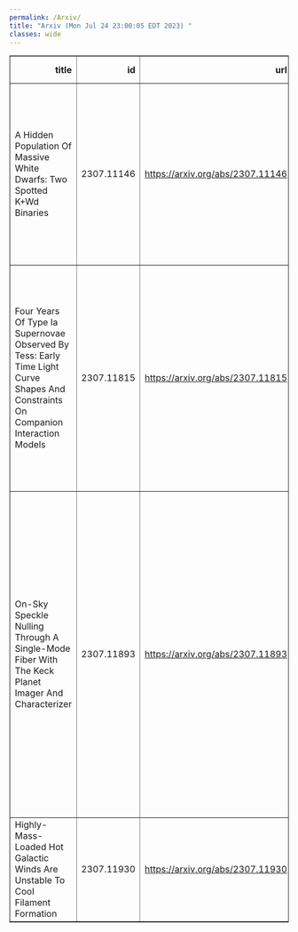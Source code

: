 ```yaml
---
permalink: /Arxiv/
title: "Arxiv (Mon Jul 24 23:00:05 EDT 2023) "
classes: wide
---
```

<table border="1" class="dataframe">
  <thead>
    <tr style="text-align: right;">
      <th>title</th>
      <th>id</th>
      <th>url</th>
      <th>authors</th>
      <th>Local Authors</th>
    </tr>
  </thead>
  <tbody>
    <tr>
      <td>A Hidden Population Of Massive White Dwarfs: Two Spotted K+Wd Binaries</td>
      <td>2307.11146</td>
      <td><a href="https://arxiv.org/abs/2307.11146" target="_blank">https://arxiv.org/abs/2307.11146</a></td>
      <td>D. M. Rowan, T. Jayasinghe, M. A. Tucker, C. Y. Lam, Todd A. Thompson, C. S. Kochanek, N. S. Abrams, B. J. Fulton, I. Ilyin, H. Isaacson, J. Lu, D. V. Martin, B. Nicholson</td>
      <td>Christopher Kochanek, David Martin, Dominick Rowan, Michael Tucker, Todd A. Thompson, Todd Thompson</td>
    </tr>
    <tr>
      <td>Four Years Of Type Ia Supernovae Observed By Tess: Early Time Light   Curve Shapes And Constraints On Companion Interaction Models</td>
      <td>2307.11815</td>
      <td><a href="https://arxiv.org/abs/2307.11815" target="_blank">https://arxiv.org/abs/2307.11815</a></td>
      <td>M. M. Fausnaugh, P. J. Valleley, M. A. Tucker, C. S. Kochanek, B. J. Shappee, George R. Ricker, Roland Vanderspek, Manan Agarwal, Tansu Daylan, Rahul Jayaraman, Rebekah Hounsell, Daniel Muthukrishna</td>
      <td>Christopher Kochanek, Michael Tucker</td>
    </tr>
    <tr>
      <td>On-Sky Speckle Nulling Through A Single-Mode Fiber With The Keck Planet   Imager And Characterizer</td>
      <td>2307.11893</td>
      <td><a href="https://arxiv.org/abs/2307.11893" target="_blank">https://arxiv.org/abs/2307.11893</a></td>
      <td>Yinzi Xin, Jerry W. Xuan, Dimitri Mawet, Jason Wangc, Garreth Ruane, Daniel Echeverri, Nemanja Jovanovic, Clarissa Do'O, Michael Fitzgerald, Katelyn Horstman, Chih-Chun Hsu, Joshua Liberman, Ronald A. Lopez, Caprice L. Phillips, Bin B. Ren, Jean-Baptiste Ruffio, Ben Sappey</td>
      <td>Caprice Phillips</td>
    </tr>
    <tr>
      <td>Highly-Mass-Loaded Hot Galactic Winds Are Unstable To Cool Filament   Formation</td>
      <td>2307.11930</td>
      <td><a href="https://arxiv.org/abs/2307.11930" target="_blank">https://arxiv.org/abs/2307.11930</a></td>
      <td>Dustin D. Nguyen, Todd A. Thompson, Evan E. Schneider, Ashley P. Tarrant</td>
      <td>Dustin Nguyen, Todd A. Thompson, Todd Thompson</td>
    </tr>
  </tbody>
</table>
